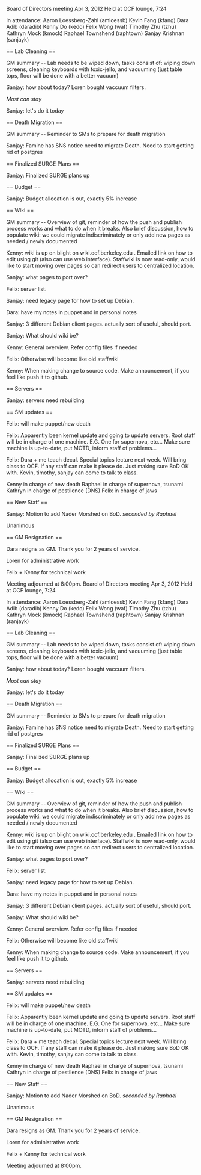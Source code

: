 Board of Directors meeting Apr 3, 2012
Held at OCF lounge, 7:24

In attendance:
Aaron Loessberg-Zahl (amloessb)
Kevin Fang (kfang)
Dara Adib (daradib)
Kenny Do (kedo)
Felix Wong (waf)
Timothy Zhu (tzhu)
Kathryn Mock (kmock)
Raphael Townshend (raphtown)
Sanjay Krishnan (sanjayk)

== Lab Cleaning ==

GM summary -- Lab needs to be wiped down, tasks consist of: wiping down screens, cleaning keyboards with toxic-jello, and vacuuming (just table tops, floor will be done with a better vacuum)

Sanjay: how about today?  Loren bought vaccuum filters.

*Most can stay*

Sanjay: let's do it today

== Death Migration ==

GM summary -- Reminder to SMs to prepare for death migration

Sanjay: Famine has SNS notice need to migrate Death.  Need to start getting rid of postgres

== Finalized SURGE Plans ==

Sanjay: Finalized SURGE plans up

== Budget ==

Sanjay: Budget allocation is out, exactly 5% increase

== Wiki ==

GM summary -- Overview of git, reminder of how the push and publish process works and what to do when it breaks. Also brief discussion, how to populate wiki: we could migrate indiscriminately or only add new pages as needed / newly documented 

Kenny: wiki is up on blight on wiki.ocf.berkeley.edu .  Emailed link on how to edit using git (also can use web interface).  Staffwiki is now read-only, would like to start moving over pages so can redirect users to centralized location.

Sanjay: what pages to port over?

Felix: server list.

Sanjay: need legacy page for how to set up Debian.

Dara: have my notes in puppet and in personal notes

Sanjay: 3 different Debian client pages.  actually sort of useful, should port.

Sanjay: What should wiki be?

Kenny: General overview.  Refer config files if needed

Felix: Otherwise will become like old staffwiki

Kenny: When making change to source code.  Make announcement, if you feel like push it to github.

== Servers ==

Sanjay: servers need rebuilding

== SM updates ==

Felix: will make puppet/new death

Felix: Apparently been kernel update and going to update servers.  Root staff will be in charge of one machine.  E.G. One for supernova, etc…  Make sure machine is up-to-date, put MOTD, inform staff of problems… 

Felix: Dara + me teach decal.  Special topics lecture next week.  Will bring class to OCF.  If any staff can make it please do.  Just making sure BoD OK with.  Kevin, timothy, sanjay can come to talk to class.

Kenny in charge of new death
Raphael in charge of supernova, tsunami
Kathryn in charge of pestilence (DNS)
Felix in charge of jaws

== New Staff ==

Sanjay: Motion to add Nader Morshed on BoD.
*seconded by Raphael*

Unanimous

== GM Resignation ==

Dara resigns as GM.  Thank you for 2 years of service.

Loren for administrative work

Felix + Kenny for technical work


Meeting adjourned at 8:00pm.
Board of Directors meeting Apr 3, 2012
Held at OCF lounge, 7:24

In attendance:
Aaron Loessberg-Zahl (amloessb)
Kevin Fang (kfang)
Dara Adib (daradib)
Kenny Do (kedo)
Felix Wong (waf)
Timothy Zhu (tzhu)
Kathryn Mock (kmock)
Raphael Townshend (raphtown)
Sanjay Krishnan (sanjayk)

== Lab Cleaning ==

GM summary -- Lab needs to be wiped down, tasks consist of: wiping down screens, cleaning keyboards with toxic-jello, and vacuuming (just table tops, floor will be done with a better vacuum)

Sanjay: how about today?  Loren bought vaccuum filters.

*Most can stay*

Sanjay: let's do it today

== Death Migration ==

GM summary -- Reminder to SMs to prepare for death migration

Sanjay: Famine has SNS notice need to migrate Death.  Need to start getting rid of postgres

== Finalized SURGE Plans ==

Sanjay: Finalized SURGE plans up

== Budget ==

Sanjay: Budget allocation is out, exactly 5% increase

== Wiki ==

GM summary -- Overview of git, reminder of how the push and publish process works and what to do when it breaks. Also brief discussion, how to populate wiki: we could migrate indiscriminately or only add new pages as needed / newly documented 

Kenny: wiki is up on blight on wiki.ocf.berkeley.edu .  Emailed link on how to edit using git (also can use web interface).  Staffwiki is now read-only, would like to start moving over pages so can redirect users to centralized location.

Sanjay: what pages to port over?

Felix: server list.

Sanjay: need legacy page for how to set up Debian.

Dara: have my notes in puppet and in personal notes

Sanjay: 3 different Debian client pages.  actually sort of useful, should port.

Sanjay: What should wiki be?

Kenny: General overview.  Refer config files if needed

Felix: Otherwise will become like old staffwiki

Kenny: When making change to source code.  Make announcement, if you feel like push it to github.

== Servers ==

Sanjay: servers need rebuilding

== SM updates ==

Felix: will make puppet/new death

Felix: Apparently been kernel update and going to update servers.  Root staff will be in charge of one machine.  E.G. One for supernova, etc…  Make sure machine is up-to-date, put MOTD, inform staff of problems… 

Felix: Dara + me teach decal.  Special topics lecture next week.  Will bring class to OCF.  If any staff can make it please do.  Just making sure BoD OK with.  Kevin, timothy, sanjay can come to talk to class.

Kenny in charge of new death
Raphael in charge of supernova, tsunami
Kathryn in charge of pestilence (DNS)
Felix in charge of jaws

== New Staff ==

Sanjay: Motion to add Nader Morshed on BoD.
*seconded by Raphael*

Unanimous

== GM Resignation ==

Dara resigns as GM.  Thank you for 2 years of service.

Loren for administrative work

Felix + Kenny for technical work


Meeting adjourned at 8:00pm.
